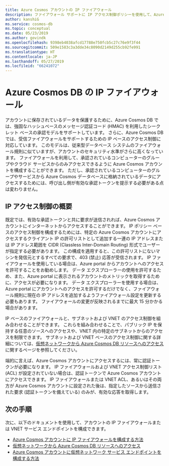 ```yaml
---
title: Azure Cosmos アカウントの IP ファイアウォール
description: ファイアウォール サポートに IP アクセス制御ポリシーを使用して、Azure Cosmos DB データを保護する方法について説明します。
author: kanshiG
ms.service: cosmos-db
ms.topic: conceptual
ms.date: 05/23/2019
ms.author: govindk
ms.openlocfilehash: 9398eb4038afcd17788e750fcb5c27c76e9f3f44
ms.sourcegitcommit: 509e1583c3a3dde34c8090d2149d255cb92fe991
ms.translationtype: HT
ms.contentlocale: ja-JP
ms.lasthandoff: 05/27/2019
ms.locfileid: "66241072"
---
```

# <a name="ip-firewall-in-azure-cosmos-db"></a>Azure Cosmos DB の IP ファイアウォール

アカウントに保存されているデータを保護するために、Azure Cosmos DB では、強固なハッシュベースのメッセージ認証コード (HMAC) を利用したシークレット ベースの承認モデルをサポートしています。 さらに、Azure Cosmos DB では、受信ファイアウォールをサポートするための IP ベースのアクセス制御に対応しています。 このモデルは、従来型データベース システムのファイアウォール規則に似ていますが、アカウントのセキュリティ水準がさらに高くなっています。 ファイアウォールを利用して、承認されているコンピューターのグループやクラウド サービスからのみアクセスできるように Azure Cosmos アカウントを構成することができます。 ただし、承認されているコンピューターのグループやサービスから Azure Cosmos データベースに格納されているデータにアクセスするためには、呼び出し側が有効な承認トークンを提示する必要がある点は変わりません。

## <a id="ip-access-control-overview"></a>IP アクセス制御の概要

既定では、有効な承認トークンと共に要求が送信されれば、Azure Cosmos アカウントにインターネットからアクセスすることができます。 IP ポリシー ベースのアクセス制御を構成するためには、特定の Azure Cosmos アカウントにアクセスするクライアント IP の許可リストとして追加する一連の IP アドレスまたは IP アドレス範囲を CIDR (Classless Inter-Domain Routing) 形式でユーザーが指定する必要があります。 この構成を適用すると、この許可リストにないマシンを発信元とするすべての要求で、403 (禁止) 応答が受信されます。 IP ファイアウォールを使用している場合は、Azure portal からアカウントへのアクセスを許可することをお勧めします。 データ エクスプローラーの使用を許可するため、また、Azure portal に表示されるアカウントのメトリックを取得するために、アクセスが必要になります。 データ エクスプローラーを使用する場合は、Azure portal にアカウントへのアクセスを許可するだけでなく、ファイアウォール規則に現在の IP アドレスを追加するようファイアウォール設定を更新する必要もあります。 ファイアウォールの変更が反映されるまでに最大 15 分かかる場合があります。 

IP ベースのファイアウォールと、サブネットおよび VNET のアクセス制御を組み合わせることができます。 これらを組み合わせることで、パブリック IP を保持する任意のソースへのアクセスや、VNET 内の特定のサブネットからのアクセスを制限できます。 サブネットおよび VNET ベースのアクセス制御に関する詳細については、[仮想ネットワークから Azure Cosmos DB リソースへのアクセス](vnet-service-endpoint.md)に関するページを参照してください。

端的に言えば、Azure Cosmos アカウントにアクセスするには、常に認証トークンが必要になります。 IP ファイアウォールおよび VNET アクセス制御リスト (ACL) が設定されていない場合は、認証トークンで Azure Cosmos アカウントにアクセスできます。 IP ファイアウォールまたは VNET ACL、あるいはその両方が Azure Cosmos アカウントに設定された後は、指定したソースから送信された要求 (認証トークンを備えている) のみが、有効な応答を取得します。 

## <a name="next-steps"></a>次の手順

次に、以下のドキュメントを使用して、アカウントの IP ファイアウォールまたは VNET サービス エンドポイントを構成できます。

* [Azure Cosmos アカウントに IP ファイアウォールを構成する方法](how-to-configure-firewall.md)
* [仮想ネットワークから Azure Cosmos DB リソースへのアクセス](vnet-service-endpoint.md)
* [Azure Cosmos アカウントに仮想ネットワーク サービス エンドポイントを構成する方法](how-to-configure-vnet-service-endpoint.md)





